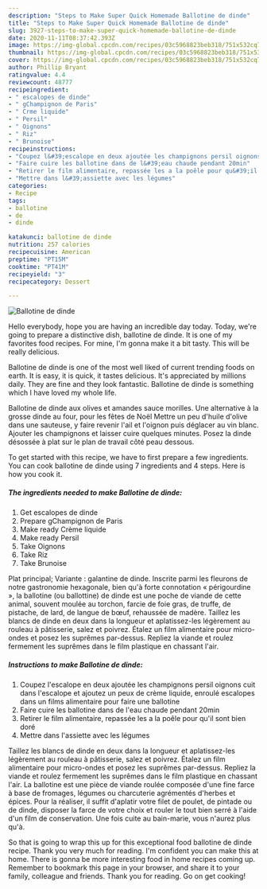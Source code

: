 ```yaml
---
description: "Steps to Make Super Quick Homemade Ballotine de dinde"
title: "Steps to Make Super Quick Homemade Ballotine de dinde"
slug: 3927-steps-to-make-super-quick-homemade-ballotine-de-dinde
date: 2020-11-11T08:37:42.393Z
image: https://img-global.cpcdn.com/recipes/03c5968823beb318/751x532cq70/ballotine-de-dinde-photo-principale-de-la-recette.jpg
thumbnail: https://img-global.cpcdn.com/recipes/03c5968823beb318/751x532cq70/ballotine-de-dinde-photo-principale-de-la-recette.jpg
cover: https://img-global.cpcdn.com/recipes/03c5968823beb318/751x532cq70/ballotine-de-dinde-photo-principale-de-la-recette.jpg
author: Phillip Bryant
ratingvalue: 4.4
reviewcount: 48777
recipeingredient:
- " escalopes de dinde"
- " gChampignon de Paris"
- " Crme liquide"
- " Persil"
- " Oignons"
- " Riz"
- " Brunoise"
recipeinstructions:
- "Coupez l&#39;escalope en deux ajoutée les champignons persil oignons cuit dans l&#39;escalope et ajoutez un peux de crème liquide, enroulé escalopes dans un films alimentaire pour faire une ballotine"
- "Faire cuire les ballotine dans de l&#39;eau chaude pendant 20min"
- "Retirer le film alimentaire, repassée les a la poêle pour qu&#39;il sont bien doré"
- "Mettre dans l&#39;assiette avec les légumes"
categories:
- Recipe
tags:
- ballotine
- de
- dinde

katakunci: ballotine de dinde 
nutrition: 257 calories
recipecuisine: American
preptime: "PT15M"
cooktime: "PT41M"
recipeyield: "3"
recipecategory: Dessert

---
```



![Ballotine de dinde](https://img-global.cpcdn.com/recipes/03c5968823beb318/751x532cq70/ballotine-de-dinde-photo-principale-de-la-recette.jpg)

Hello everybody, hope you are having an incredible day today. Today, we're going to prepare a distinctive dish, ballotine de dinde. It is one of my favorites food recipes. For mine, I'm gonna make it a bit tasty. This will be really delicious.

Ballotine de dinde is one of the most well liked of current trending foods on earth. It is easy, it is quick, it tastes delicious. It's appreciated by millions daily. They are fine and they look fantastic. Ballotine de dinde is something which I have loved my whole life.

Ballotine de dinde aux olives et amandes sauce morilles. Une alternative à la grosse dinde au four, pour les fêtes de Noël Mettre un peu d&#39;huile d&#39;olive dans une sauteuse, y faire revenir l&#39;ail et l&#39;oignon puis déglacer au vin blanc. Ajouter les champignons et laisser cuire quelques minutes. Posez la dinde désossée à plat sur le plan de travail côté peau dessous.


To get started with this recipe, we have to first prepare a few ingredients. You can cook ballotine de dinde using 7 ingredients and 4 steps. Here is how you cook it.

<!--inarticleads1-->

##### The ingredients needed to make Ballotine de dinde:

1. Get  escalopes de dinde
1. Prepare  gChampignon de Paris
1. Make ready  Crème liquide
1. Make ready  Persil
1. Take  Oignons
1. Take  Riz
1. Take  Brunoise


Plat principal; Variante : galantine de dinde. Inscrite parmi les fleurons de notre gastronomie hexagonale, bien qu&#39;à forte connotation « périgourdine », la ballotine (ou ballottine) de dinde est une poche de viande de cette animal, souvent moulée au torchon, farcie de foie gras, de truffe, de pistache, de lard, de langue de bœuf, rehaussée de madère. Taillez les blancs de dinde en deux dans la longueur et aplatissez-les légèrement au rouleau à pâtisserie, salez et poivrez. Étalez un film alimentaire pour micro-ondes et posez les suprêmes par-dessus. Repliez la viande et roulez fermement les suprêmes dans le film plastique en chassant l&#39;air. 

<!--inarticleads2-->

##### Instructions to make Ballotine de dinde:

1. Coupez l&#39;escalope en deux ajoutée les champignons persil oignons cuit dans l&#39;escalope et ajoutez un peux de crème liquide, enroulé escalopes dans un films alimentaire pour faire une ballotine
1. Faire cuire les ballotine dans de l&#39;eau chaude pendant 20min
1. Retirer le film alimentaire, repassée les a la poêle pour qu&#39;il sont bien doré
1. Mettre dans l&#39;assiette avec les légumes


Taillez les blancs de dinde en deux dans la longueur et aplatissez-les légèrement au rouleau à pâtisserie, salez et poivrez. Étalez un film alimentaire pour micro-ondes et posez les suprêmes par-dessus. Repliez la viande et roulez fermement les suprêmes dans le film plastique en chassant l&#39;air. La ballotine est une pièce de viande roulée composée d&#39;une fine farce à base de fromages, légumes ou charcuterie agrémentés d&#39;herbes et épices. Pour la réaliser, il suffit d&#39;aplatir votre filet de poulet, de pintade ou de dinde, disposer la farce de votre choix et rouler le tout bien serré à l&#39;aide d&#39;un film de conservation. Une fois cuite au bain-marie, vous n&#39;aurez plus qu&#39;à. 

So that is going to wrap this up for this exceptional food ballotine de dinde recipe. Thank you very much for reading. I'm confident you can make this at home. There is gonna be more interesting food in home recipes coming up. Remember to bookmark this page in your browser, and share it to your family, colleague and friends. Thank you for reading. Go on get cooking!
